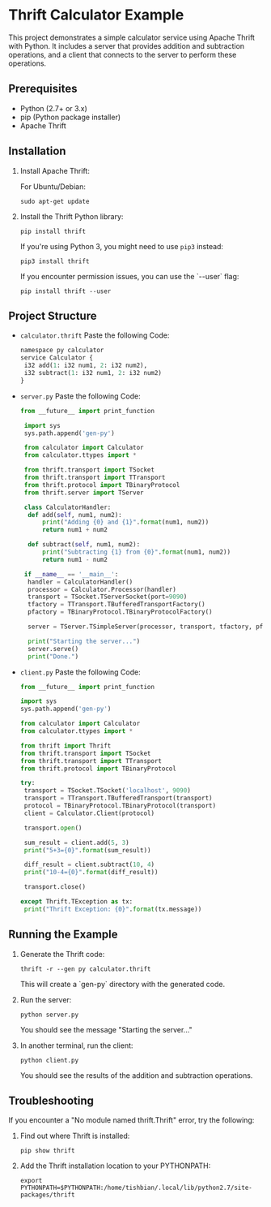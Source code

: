 # Thrift Calculator Example

This project demonstrates a simple calculator service using Apache Thrift with Python. It includes a server that provides addition and subtraction operations, and a client that connects to the server to perform these operations.

## Prerequisites

- Python (2.7+ or 3.x)
- pip (Python package installer)
- Apache Thrift

## Installation

1. Install Apache Thrift:

   For Ubuntu/Debian:
   ```
   sudo apt-get update
   ```


2. Install the Thrift Python library:

   ```
   pip install thrift
   ```

   If you're using Python 3, you might need to use `pip3` instead:

   ```
   pip3 install thrift
   ```

   If you encounter permission issues, you can use the \`--user\` flag:

   ```
   pip install thrift --user
   ```

## Project Structure

- `calculator.thrift` Paste the following Code:
  
   ```Python
   namespace py calculator
   service Calculator {
    i32 add(1: i32 num1, 2: i32 num2),
    i32 subtract(1: i32 num1, 2: i32 num2)
   }
   ```
   
- `server.py` Paste the following Code:
  
  ```Python
  from __future__ import print_function

   import sys
   sys.path.append('gen-py')

   from calculator import Calculator
   from calculator.ttypes import *

   from thrift.transport import TSocket
   from thrift.transport import TTransport
   from thrift.protocol import TBinaryProtocol
   from thrift.server import TServer

   class CalculatorHandler:
    def add(self, num1, num2):
        print("Adding {0} and {1}".format(num1, num2))
        return num1 + num2

    def subtract(self, num1, num2):
        print("Subtracting {1} from {0}".format(num1, num2))
        return num1 - num2

   if __name__ == '__main__':
    handler = CalculatorHandler()
    processor = Calculator.Processor(handler)
    transport = TSocket.TServerSocket(port=9090)
    tfactory = TTransport.TBufferedTransportFactory()
    pfactory = TBinaryProtocol.TBinaryProtocolFactory()

    server = TServer.TSimpleServer(processor, transport, tfactory, pfactory)

    print("Starting the server...")
    server.serve()
    print("Done.")
   ```
  
- `client.py` Paste the following Code:
  
   ```Python
   from __future__ import print_function

   import sys
   sys.path.append('gen-py')

   from calculator import Calculator
   from calculator.ttypes import *

   from thrift import Thrift
   from thrift.transport import TSocket
   from thrift.transport import TTransport
   from thrift.protocol import TBinaryProtocol

   try:
    transport = TSocket.TSocket('localhost', 9090)
    transport = TTransport.TBufferedTransport(transport)
    protocol = TBinaryProtocol.TBinaryProtocol(transport)
    client = Calculator.Client(protocol)

    transport.open()

    sum_result = client.add(5, 3)
    print("5+3={0}".format(sum_result))

    diff_result = client.subtract(10, 4)
    print("10-4={0}".format(diff_result))

    transport.close()

   except Thrift.TException as tx:
    print("Thrift Exception: {0}".format(tx.message))
   ```

## Running the Example

1. Generate the Thrift code:

   ```
   thrift -r --gen py calculator.thrift
   ```

   This will create a \`gen-py\` directory with the generated code.

2. Run the server:

   ```
   python server.py
   ```

   You should see the message "Starting the server..."

3. In another terminal, run the client:

   ```
   python client.py
   ```

   You should see the results of the addition and subtraction operations.

## Troubleshooting

If you encounter a "No module named thrift.Thrift" error, try the following:

1. Find out where Thrift is installed:

   ```
   pip show thrift
   ```

2. Add the Thrift installation location to your PYTHONPATH:

   ```
   export PYTHONPATH=$PYTHONPATH:/home/tishbian/.local/lib/python2.7/site-packages/thrift
   ```



